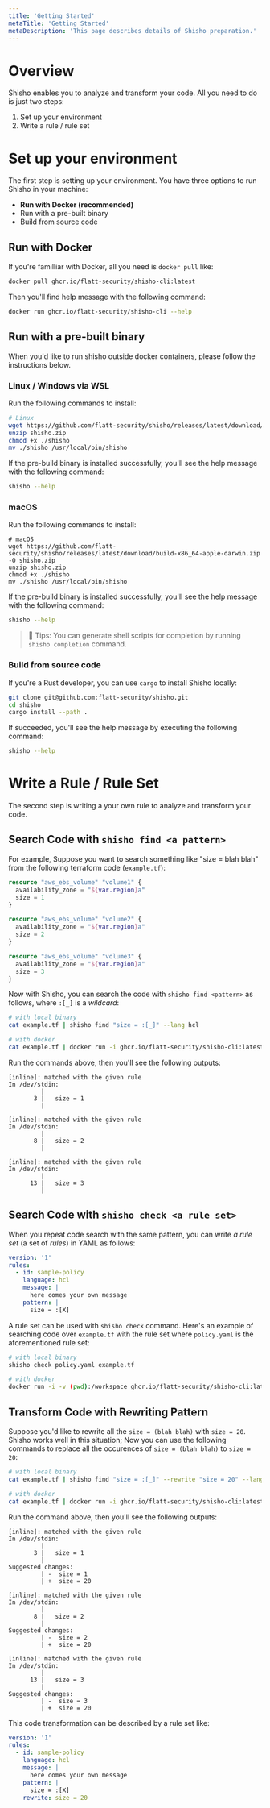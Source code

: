 ```yaml
---
title: 'Getting Started'
metaTitle: 'Getting Started'
metaDescription: 'This page describes details of Shisho preparation.'
---
```


# Overview

Shisho enables you to analyze and transform your code. All you need to do is just two steps:

1. Set up your environment
2. Write a rule / rule set

# Set up your environment

The first step is setting up your environment. You have three options to run Shisho in your machine:

- **Run with Docker (recommended)**
- Run with a pre-built binary
- Build from source code

## Run with Docker

If you're familliar with Docker, all you need is `docker pull` like:

```sh
docker pull ghcr.io/flatt-security/shisho-cli:latest
```

Then you'll find help message with the following command:

```sh
docker run ghcr.io/flatt-security/shisho-cli --help
```

## Run with a pre-built binary

When you'd like to run shisho outside docker containers, please follow the instructions below.

### Linux / Windows via WSL

Run the following commands to install:

```sh
# Linux
wget https://github.com/flatt-security/shisho/releases/latest/download/build-x86_64-unknown-linux-gnu.zip -O shisho.zip
unzip shisho.zip
chmod +x ./shisho
mv ./shisho /usr/local/bin/shisho
```

If the pre-build binary is installed successfully, you'll see the help message with the following command:

```sh
shisho --help
```

### macOS

Run the following commands to install:

```
# macOS
wget https://github.com/flatt-security/shisho/releases/latest/download/build-x86_64-apple-darwin.zip -O shisho.zip
unzip shisho.zip
chmod +x ./shisho
mv ./shisho /usr/local/bin/shisho
```

If the pre-build binary is installed successfully, you'll see the help message with the following command:

```sh
shisho --help
```

> 📝 Tips: You can generate shell scripts for completion by running `shisho completion` command.

### Build from source code

If you're a Rust developer, you can use `cargo` to install Shisho locally:

```sh
git clone git@github.com:flatt-security/shisho.git
cd shisho
cargo install --path .
```

If succeeded, you'll see the help message by executing the following command:

```sh
shisho --help
```

# Write a Rule / Rule Set

The second step is writing a your own rule to analyze and transform your code.

## Search Code with `shisho find <a pattern>`

For example, Suppose you want to search something like "size = blah blah" from the following terraform code (`example.tf`):

```tf
resource "aws_ebs_volume" "volume1" {
  availability_zone = "${var.region}a"
  size = 1
}

resource "aws_ebs_volume" "volume2" {
  availability_zone = "${var.region}a"
  size = 2
}

resource "aws_ebs_volume" "volume3" {
  availability_zone = "${var.region}a"
  size = 3
}
```

Now with Shisho, you can search the code with `shisho find <pattern>` as follows, where `:[_]` is a _wildcard_:

```sh
# with local binary
cat example.tf | shisho find "size = :[_]" --lang hcl

# with docker
cat example.tf | docker run -i ghcr.io/flatt-security/shisho-cli:latest find "size = :[_]" --lang hcl
```

Run the commands above, then you'll see the following outputs:

```
[inline]: matched with the given rule
In /dev/stdin:
         |
       3 |   size = 1
         |

[inline]: matched with the given rule
In /dev/stdin:
         |
       8 |   size = 2
         |

[inline]: matched with the given rule
In /dev/stdin:
         |
      13 |   size = 3
         |
```

## Search Code with `shisho check <a rule set>`

When you repeat code search with the same pattern, you can write _a rule set_ (a set of _rules_) in YAML as follows:

```yaml
version: '1'
rules:
  - id: sample-policy
    language: hcl
    message: |
      here comes your own message
    pattern: |
      size = :[X]
```

A rule set can be used with `shisho check` command. Here's an example of searching code over `example.tf` with the rule set where `policy.yaml` is the aforementioned rule set:

```sh
# with local binary
shisho check policy.yaml example.tf

# with docker
docker run -i -v (pwd):/workspace ghcr.io/flatt-security/shisho-cli:latest check policy.yaml example.tf
```

## Transform Code with Rewriting Pattern

Suppose you'd like to rewrite all the `size = (blah blah)` with `size = 20`. Shisho works well in this situation; Now you can use the following commands to replace all the occurences of `size = (blah blah)` to `size = 20`:

```sh
# with local binary
cat example.tf | shisho find "size = :[_]" --rewrite "size = 20" --lang hcl

# with docker
cat example.tf | docker run -i ghcr.io/flatt-security/shisho-cli:latest find "size = :[_]" --rewrite "size = 20" --lang hcl
```

Run the command above, then you'll see the following outputs:

```
[inline]: matched with the given rule
In /dev/stdin:
         |
       3 |   size = 1
         |
Suggested changes:
         | -  size = 1
         | +  size = 20

[inline]: matched with the given rule
In /dev/stdin:
         |
       8 |   size = 2
         |
Suggested changes:
         | -  size = 2
         | +  size = 20

[inline]: matched with the given rule
In /dev/stdin:
         |
      13 |   size = 3
         |
Suggested changes:
         | -  size = 3
         | +  size = 20
```

This code transformation can be described by a rule set like:

```yaml
version: '1'
rules:
  - id: sample-policy
    language: hcl
    message: |
      here comes your own message
    pattern: |
      size = :[X]
    rewrite: size = 20
```
